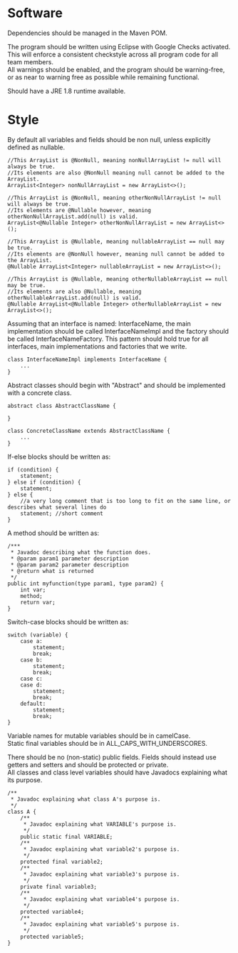 # Software

Dependencies should be managed in the Maven POM.

The program should be written using Eclipse with Google Checks activated.<br>
This will enforce a consistent checkstyle across all program code for all team members.<br>
All warnings should be enabled, and the program should be warning-free, or as near to warning free as possible while remaining functional.

Should have a JRE 1.8 runtime available.

# Style

By default all variables and fields should be non null, unless explicitly defined as nullable.
```
//This ArrayList is @NonNull, meaning nonNullArrayList != null will always be true.
//Its elements are also @NonNull meaning null cannot be added to the ArrayList.
ArrayList<Integer> nonNullArrayList = new ArrayList<>();

//This ArrayList is @NonNull, meaning otherNonNullArrayList != null will always be true.
//Its elements are @Nullable however, meaning otherNonNullArrayList.add(null) is valid.
ArrayList<@Nullable Integer> otherNonNullArrayList = new ArrayList<>();

//This ArrayList is @Nullable, meaning nullableArrayList == null may be true.
//Its elements are @NonNull however, meaning null cannot be added to the ArrayList.
@Nullable ArrayList<Integer> nullableArrayList = new ArrayList<>();

//This ArrayList is @Nullable, meaning otherNullableArrayList == null may be true.
//Its elements are also @Nullable, meaning otherNullableArrayList.add(null) is valid.
@Nullable ArrayList<@Nullable Integer> otherNullableArrayList = new ArrayList<>();
```

Assuming that an interface is named: InterfaceName, the main implementation should be called InterfaceNameImpl and the factory should be called InterfaceNameFactory.
This pattern should hold true for all interfaces, main implementations and factories that we write.

```
class InterfaceNameImpl implements InterfaceName {
    ...
}
```

Abstract classes should begin with "Abstract" and should be implemented with a concrete class.

```
abstract class AbstractClassName {
    
}
```
```
class ConcreteClassName extends AbstractClassName {
    ...
}
```

If-else blocks should be written as:
```
if (condition) { 
    statement;
} else if (condition) {
    statement; 
} else {
    //a very long comment that is too long to fit on the same line, or describes what several lines do
    statement; //short comment
}
```

A method should be written as:
```
/***
 * Javadoc describing what the function does.
 * @param param1 parameter description
 * @param param2 parameter description
 * @return what is returned
 */
public int myfunction(type param1, type param2) {
    int var;
    method;
    return var;
}
```

Switch-case blocks should be written as:
```
switch (variable) {
    case a:
        statement;
        break;
    case b:
        statement; 
        break;
    case c:
    case d:
        statement;
        break;
    default:
        statement;
        break;
}
```

Variable names for mutable variables should be in camelCase.<br>
Static final variables should be in ALL_CAPS_WITH_UNDERSCORES.

There should be no (non-static) public fields. Fields should instead use getters and setters and should be protected or private.<br>
All classes and class level variables should have Javadocs explaining what its purpose.

```
/**
 * Javadoc explaining what class A's purpose is.
 */
class A {
    /**
     * Javadoc explaining what VARIABLE's purpose is.
     */
    public static final VARIABLE;
    /**
     * Javadoc explaining what variable2's purpose is.
     */
    protected final variable2;
    /**
     * Javadoc explaining what variable3's purpose is.
     */
    private final variable3;
    /**
     * Javadoc explaining what variable4's purpose is.
     */
    protected variable4;
    /**
     * Javadoc explaining what variable5's purpose is.
     */
    protected variable5;
}
```